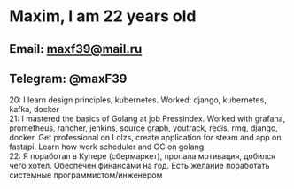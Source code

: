 # Maxim, I am 22 years old  

## Email: maxf39@mail.ru  
## Telegram: @maxF39  
20: I learn design principles, kubernetes. Worked: django, kubernetes, kafka, docker  
21: I mastered the basics of Golang at job Pressindex. Worked with grafana, prometheus, rancher, jenkins, source graph, youtrack, redis, rmq, django, docker. Get professional on Lolzs, create application for steam and app on fastapi. Learn how work scheduler and GC on golang  
22: Я поработал в Купере (сбермаркет), пропала мотивация, добился чего хотел. Обеспечен финансами на год. Есть желание поработать системные программистом/инженером  
